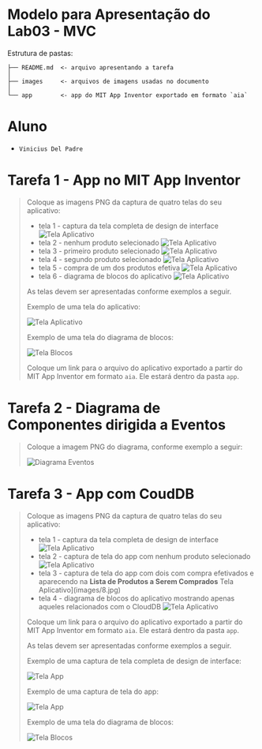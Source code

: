 # Modelo para Apresentação do Lab03 - MVC

Estrutura de pastas:

~~~
├── README.md  <- arquivo apresentando a tarefa
│
├── images     <- arquivos de imagens usadas no documento
│
└── app        <- app do MIT App Inventor exportado em formato `aia`
~~~

# Aluno
* `Vinicius Del Padre`

# Tarefa 1 - App no MIT App Inventor

> Coloque as imagens PNG da captura de quatro telas do seu aplicativo:
> * tela 1 - captura da tela completa de design de interface
![Tela Aplicativo](images/interface.png)
> * tela 2 - nenhum produto selecionado
![Tela Aplicativo](images/1.jpg)
> * tela 3 - primeiro produto selecionado
![Tela Aplicativo](images/2.jpg)
> * tela 4 - segundo produto selecionado
![Tela Aplicativo](images/6.jpg)
> * tela 5 - compra de um dos produtos efetiva
![Tela Aplicativo](images/3.jpg)
> * tela 6 - diagrama de blocos do aplicativo
![Tela Aplicativo](diagrama.jpg)
>
> As telas devem ser apresentadas conforme exemplos a seguir.
>
> Exemplo de uma tela do aplicativo:
>
> ![Tela Aplicativo](images/aplicativo.png)
>
> Exemplo de uma tela do diagrama de blocos:
>
> ![Tela Blocos](images/blocks.png)
>
> Coloque um link para o arquivo do aplicativo exportado a partir do MIT App Inventor em formato `aia`. Ele estará dentro da pasta `app`.

# Tarefa 2 - Diagrama de Componentes dirigida a Eventos

> Coloque a imagem PNG do diagrama, conforme exemplo a seguir:
>
> ![Diagrama Eventos](images/mit-app-inventor-events.png)

# Tarefa 3 - App com CoudDB

> Coloque as imagens PNG da captura de quatro telas do seu aplicativo:
> * tela 1 - captura da tela completa de design de interface
![Tela Aplicativo](images/interface-2.png)
> * tela 2 - captura de tela do app com nenhum produto selecionado
![Tela Aplicativo](images/7.jpg)
> * tela 3 - captura de tela do app com dois com compra efetivados e aparecendo na **Lista de Produtos a Serem Comprados**
Tela Aplicativo](images/8.jpg)
> * tela 4 - diagrama de blocos do aplicativo mostrando apenas aqueles relacionados com o CloudDB
![Tela Aplicativo](images/diagrama-2.jpg)
>
> Coloque um link para o arquivo do aplicativo exportado a partir do MIT App Inventor em formato `aia`. Ele estará dentro da pasta `app`.
>
> As telas devem ser apresentadas conforme exemplos a seguir.
>
> Exemplo de uma captura de tela completa de design de interface:
>
> ![Tela App](images/design.png)
>
> Exemplo de uma captura de tela do app:
>
> ![Tela App](images/aplicativo.png)
>
> Exemplo de uma tela do diagrama de blocos:
>
> ![Tela Blocos](images/blocks.png)
